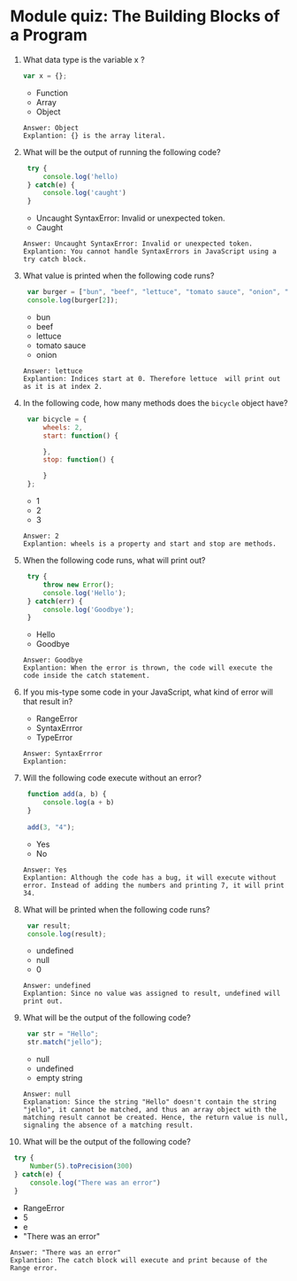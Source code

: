 # Module quiz: The Building Blocks of a Program

1. What data type is the variable  x ?
   ```javascript
   var x = {};
   ```
   - Function
   - Array
   - Object
   ```
   Answer: Object
   Explantion: {} is the array literal.
   ```

2. What will be the output of running the following code?
   ```javascript
    try {
        console.log('hello)
    } catch(e) {
        console.log('caught')
    }
   ```
   - Uncaught SyntaxError: Invalid or unexpected token.
   - Caught
   ```
   Answer: Uncaught SyntaxError: Invalid or unexpected token.
   Explantion: You cannot handle SyntaxErrors in JavaScript using a try catch block.  
   ```

3. What value is printed when the following code runs?
   ```javascript
    var burger = ["bun", "beef", "lettuce", "tomato sauce", "onion", "bun"];
    console.log(burger[2]);
   ```
   - bun
   - beef
   - lettuce
   - tomato sauce
   - onion
   ```
   Answer: lettuce
   Explantion: Indices start at 0. Therefore lettuce  will print out as it is at index 2.
   ```

4. In the following code, how many methods does the `bicycle` object have?
   ```javascript
    var bicycle = {
        wheels: 2,
        start: function() {

        },
        stop: function() {

        }
    };
   ```
   - 1
   - 2
   - 3
   ```
   Answer: 2
   Explantion: wheels is a property and start and stop are methods.
   ```

5. When the following code runs, what will print out?
   ```javascript
    try {​
        throw new Error();​
        console.log('Hello');
    } catch(err) {​
        console.log('Goodbye');
    }
   ```
   - Hello
   - Goodbye
   ```
   Answer: Goodbye
   Explantion: When the error is thrown, the code will execute the code inside the catch statement.
   ```

6. If you mis-type some code in your JavaScript, what kind of error will that result in?
   - RangeError
   - SyntaxErrror
   - TypeError
   ```
   Answer: SyntaxErrror
   Explantion: 
   ```

7. Will the following code execute without an error?
   ```javascript
    function add(a, b) {
        console.log(a + b)​
    }​
    
    add(3, "4");
   ```
   - Yes
   - No
   ```
   Answer: Yes
   Explantion: Although the code has a bug, it will execute without error. Instead of adding the numbers and printing 7, it will print 34.
   ```

8. What will be printed when the following code runs?
   ```javascript
    var result;
    console.log(result);
   ```
   - undefined
   - null
   - 0
   ```
   Answer: undefined
   Explantion: Since no value was assigned to result, undefined will print out.
   ```

9. What will be the output of the following code?
   ```javascript
    var str = "Hello";
    str.match("jello");
   ```
   - null
   - undefined
   - empty string
   ```
   Answer: null
   Explanation: Since the string "Hello" doesn't contain the string "jello", it cannot be matched, and thus an array object with the matching result cannot be created. Hence, the return value is null, signaling the absence of a matching result.
   ```

10. What will be the output of the following code?
   ```javascript
    try {
        Number(5).toPrecision(300)
    } catch(e) {
        console.log("There was an error")
    }
   ```
   - RangeError
   - 5
   - e
   - "There was an error"
   ```
   Answer: "There was an error"
   Explantion: The catch block will execute and print because of the Range error.
   ```
